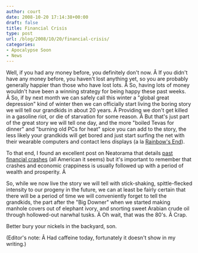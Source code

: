 ```yaml
---
author: court
date: 2008-10-20 17:14:38+00:00
draft: false
title: Financial Crisis
type: post
url: /blog/2008/10/20/financial-crisis/
categories:
- Apocalypse Soon
- News
---
```


Well, if you had any money before, you definitely don't now. Â If you didn't have any money before, you haven't lost anything yet, so you are probably generally happier than those who have lost lots. Â So, having lots of money wouldn't have been a winning strategy for being happy these past weeks. Â So, if by next month we can safely call this winter a "global great depression" kind of winter then we can officially start living the boring story we will tell our grandkids in about 20 years. Â Providing we don't get killed in a gasoline riot, or die of starvation for some reason. Â But that's just part of the great story we will tell one day, and the more "boiled Tevas for dinner" and "burning old PCs for heat" spice you can add to the story, the less likely your grandkids will get bored and just start surfing the net with their wearable computers and contact lens displays (a la [Rainbow's End](http://en.wikipedia.org/wiki/Rainbows_End)).

To that end, I found an excellent post on Neatorama that details [past financial crashes](http://www.neatorama.com/2008/10/08/10-american-financial-meltdowns-in-the-past-century/) (all American it seems) but it's important to remember that crashes and economic crappiness is usually followed up with a period of wealth and prosperity. Â 

So, while we now live the story we will tell with stick-shaking, spittle-flecked intensity to our progeny in the future, we can at least be fairly certain that there will be a period of time we will conveniently forget to tell the grandkids, the part after the "Big Downer" when we started making manhole covers out of elephant ivory, and snorting sweet Arabian crude oil through hollowed-out narwhal tusks. Â Oh wait, that was the 80's. Â Crap.

Better bury your nickels in the backyard, son.

(Editor's note: Â Had caffeine today, fortunately it doesn't show in my writing.)
